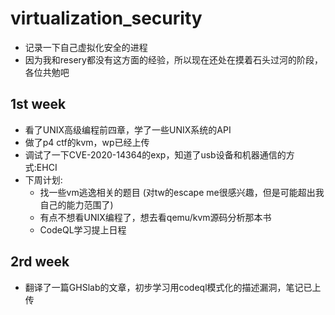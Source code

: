 # virtualization_security
- 记录一下自己虚拟化安全的进程
- 因为我和resery都没有这方面的经验，所以现在还处在摸着石头过河的阶段，各位共勉吧
## 1st week
- 看了UNIX高级编程前四章，学了一些UNIX系统的API
- 做了p4 ctf的kvm，wp已经上传
- 调试了一下CVE-2020-14364的exp，知道了usb设备和机器通信的方式:EHCI
- 下周计划:
  - 找一些vm逃逸相关的题目 (对tw的escape me很感兴趣，但是可能超出我自己的能力范围了)
  - 有点不想看UNIX编程了，想去看qemu/kvm源码分析那本书
  - CodeQL学习提上日程
## 2rd week
 - 翻译了一篇GHSlab的文章，初步学习用codeql模式化的描述漏洞，笔记已上传
